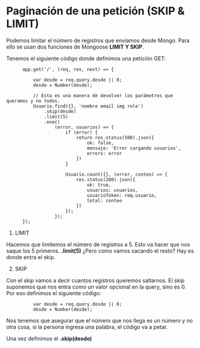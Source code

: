 # Paginación de una petición (SKIP & LIMIT)

Podemos limitar el número de registros que enviamos desde Mongo.
Para ello se usan dos funciones de Mongoose **LIMIT Y SKIP**.

Tenemos el siguiente código donde definimos una petición GET:

          app.get('/', (req, res, next) => {

              var desde = req.query.desde || 0;
              desde = Number(desde);

              // Esta es una manera de devolver los parámetros que queramos y no todos.
              Usuario.find({}, 'nombre email img role')
                  .skip(desde)
                  .limit(5)
                  .exec(
                      (error, usuarios) => {
                          if (error) {
                              return res.status(500).json({
                                  ok: false,
                                  mensaje: 'Error cargando usuarios',
                                  errors: error
                              })
                          }

                          Usuario.count({}, (error, conteo) => {
                              res.status(200).json({
                                  ok: true,
                                  usuarios: usuarios,
                                  usuarioToken: req.usuario,
                                  total: conteo
                              })
                          });
                      });
          });
          
1. LIMIT 

Hacemos que limitemos el número de registros a 5.
Esto va hacer que nos saque los 5 primeros.
**.limit(5)**
¿Pero como vamos sacando el resto? Hay es donde entra el skip.

2. SKIP

Con el skip vamos a decir cuantos registros queremos saltarnos.
El skip suponemos que nos entra como un valor opcional en la query, sino es 0.
Por eso definimos el siguiente código:

              var desde = req.query.desde || 0;
              desde = Number(desde);
              
Nos tenemos que asegurar que el número que nos llega es un número
y no otra cosa, si la persona ingresa una palabra, el código va a petar.

Una vez definimos el **.skip(desde)**


